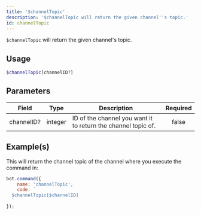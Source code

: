 ```yaml
---
title: '$channelTopic'
description: '$channelTopic will return the given channel''s topic.'
id: channelTopic
---
```


`$channelTopic` will return the given channel's topic.

## Usage

```php
$channelTopic[channelID?]
```

## Parameters

| Field      | Type    | Description                                                   | Required |
| ---------- | ------- | ------------------------------------------------------------- |:--------:|
| channelID? | integer | ID of the channel you want it to return the channel topic of. |  false   |

## Example(s)

This will return the channel topic of the channel where you execute the command in:

```javascript
bot.command({
    name: 'channelTopic',
    code: `
  $channelTopic[$channelID]
  `
});
```